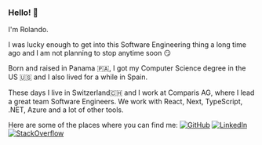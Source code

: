 ### Hello! 👋

I'm Rolando.

I was lucky enough to get into this Software Engineering thing a long time ago and I am not planning to stop anytime soon 😏

Born and raised in Panama 🇵🇦, I got my Computer Science degree in the US 🇺🇸 and I also lived for a while in Spain. 

These days I live in Switzerland🇨🇭 and I work at Comparis AG, where I lead a great team Software Engineers. We work with React, Next, TypeScript, .NET, Azure and a lot of other tools.

Here are some of the places where you can find me:
[![GitHub](https://img.shields.io/badge/-GitHub-black?logo=github)](https://github.com/rolspace)
[![LinkedIn](https://img.shields.io/badge/-Rolando%20Ramos-blue?logo=linkedin)](https://www.linkedin.com/in/rolandoramosrestrepo/)
[![StackOverflow](https://img.shields.io/badge/-Stack%20Overflow-orange?logo=stackoverflow&logoColor=white)](https://stackoverflow.com/users/6909765/rolspace)
